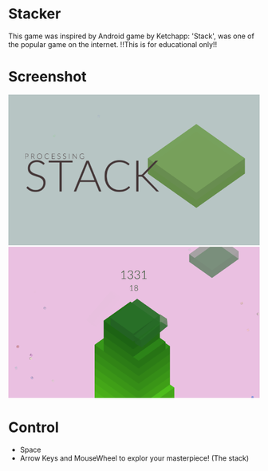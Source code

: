 # Stacker
This game was inspired by Android game by Ketchapp: 'Stack', was one of the popular game on the internet. 
!!This is for educational only!!

# Screenshot
![Reference](https://github.com/Humayung/Stack-Game/blob/master/frame89.png)
![Reference](https://github.com/Humayung/Stack-Game/blob/master/frame2295.png)
# Control
* Space
* Arrow Keys and MouseWheel to explor your masterpiece! (The stack)
